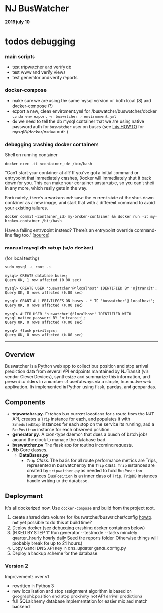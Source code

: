 # NJ BusWatcher
**2019 july 10**

# todos debugging

### main scripts
- test tripwatcher and verify db
- test www and verify views
- test generator and verify reports

### docker-compose
- make sure we are using the same mysql version on both local (8) and docker-compose (?)
- export a new, clean enviroment.yml for /buswatcher/buswatcher/docker
```conda env export -n buswatcher > environment.yml```
- do we need to tell the db mysql container that we are using native password auth for `buswatcher` user on buses (see [this HOWTO](https://medium.com/@crmcmullen/how-to-run-mysql-8-0-with-native-password-authentication-502de5bac661) for mysql8/docker/native auth )

### debugging crashing docker containers

Shell on running container

```
docker exec -it <container_id> /bin/bash
```
"Can’t start your container at all? If you’ve got a initial command or entrypoint that immediately crashes, Docker will immediately shut it back down for you. This can make your container unstartable, so you can’t shell in any more, which really gets in the way.

Fortunately, there’s a workaround: save the current state of the shut-down container as a new image, and start that with a different command to avoid your existing failures.

```
docker commit <container_id> my-broken-container && docker run -it my-broken-container /bin/bash
```
Have a failing entrypoint instead? There’s an entrypoint override command-line flag too." ([source](https://medium.com/@pimterry/5-ways-to-debug-an-exploding-docker-container-4f729e2c0aa8))



### manual mysql db setup (w/o docker)

(for local testing)

```
sudo mysql -u root -p

mysql> CREATE database buses;
Query OK, 1 row affected (0.00 sec)

mysql> CREATE USER 'buswatcher'@'localhost' IDENTIFIED BY 'njtransit';
Query OK, 0 rows affected (0.00 sec)

mysql> GRANT ALL PRIVILEGES ON buses . * TO 'buswatcher'@'localhost';
Query OK, 0 rows affected (0.00 sec)

mysql> ALTER USER 'buswatcher'@'localhost' IDENTIFIED WITH mysql_native_password BY 'njtransit';
Query OK, 0 rows affected (0.00 sec)

mysql> flush privileges;
Query OK, 0 rows affected (0.00 sec)
```


------
## Overview

Buswatcher is a Python web app to collect bus position and stop arrival prediction data from several API endpoints maintained by NJTransit (via vendor Clever Devices), synthesize and summarize this information, and present to riders in a number of useful ways via a simple, interactive web application. Its implemented in Python using flask, pandas, and geopandas.



## Components

- **tripwatcher.py**. Fetches bus current locations for a route from the NJT API, creates a `Trip` instance for each, and populates it with `ScheduledStop` instances for each stop on the service its running, and a `BusPosition` instance for each observed position.
- **generator.py**. A cron-type daemon that does a bunch of batch jobs around the clock to manage the database load.
- **buswatcher.py** The flask app for routing incoming requests.
- **/lib** Core classes.
    - **DataBases.py**
        - *`Trip` Class*. The basis for all route performance metrics are Trips, represented in buswatcher by the `Trip` class. `Trip` instances are created by `tripwatcher.py` as needed to hold `BusPosition` instances (`BusPosition` is an inner class of `Trip`. `TripDB` instances handle writing to the database.
  

## Deployment

It's all dockerized now. Use `docker-compose` and build from the project root.

1. create shared data volume for /buswatcher/buswatcher/config [howto](https://www.digitalocean.com/community/tutorials/how-to-share-data-between-docker-containers). not yet possible to do this at build time?
1. Deploy docker (see debugging crashing docker containers below)
2. (FIXED BY STEP 1? Run generator --testmode --tasks minutely quarter_hourly hourly daily
Seed the reports folder. Otherwise things will probably break for up to 24 hours.)
3. Copy Gandi DNS API key in dns_updater gandi_config.py
4. Deploy a backup scheme for the database.


### Version 2

Improvements over v1
- rewritten in Python 3
- new localization and stop assignment algorithm is based on geographicposition and stop proximity not API arrival predictions
- full SQLalchemy database implementation for easier mix and match backend
